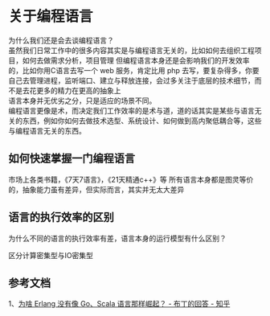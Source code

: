 # 关于编程语言
为什么我们还是会去谈编程语言？  
虽然我们日常工作中的很多内容其实是与编程语言无关的，比如如何去组织工程项目，如何去做需求分析，项目管理
但编程语言本身还是会影响我们的开发效率的，比如你用C语言去写一个 web 服务，肯定比用 php 去写，要复杂得多，你要自己去管理进程，监听端口、建立与释放连接，会过多关注于底层的技术细节，而不是去花更多的精力在更高的抽象上  
语言本身并无优劣之分，只是适应的场景不同。  
编程语言更像是术，而决定我们工作效率的是术与道，道的话其实是某些与语言无关的东西，例如你如何去做技术选型、系统设计、如何做到高内聚低耦合等，这些与编程语言无关的东西。

## 如何快速掌握一门编程语言
市场上各类书籍，《7天7语言》，《21天精通c++》等
所有语言本身都是图灵等价的，抽象能力虽有差异，但实际而言，其实并无太大差异

## 语言的执行效率的区别
为什么不同的语言的执行效率有差，语言本身的运行模型有什么区别？

区分计算密集型与IO密集型

## 参考文档
1、[为啥 Erlang 没有像 Go、Scala 语言那样崛起？ - 布丁的回答 - 知乎](https://www.zhihu.com/question/38032439/answer/84176970)